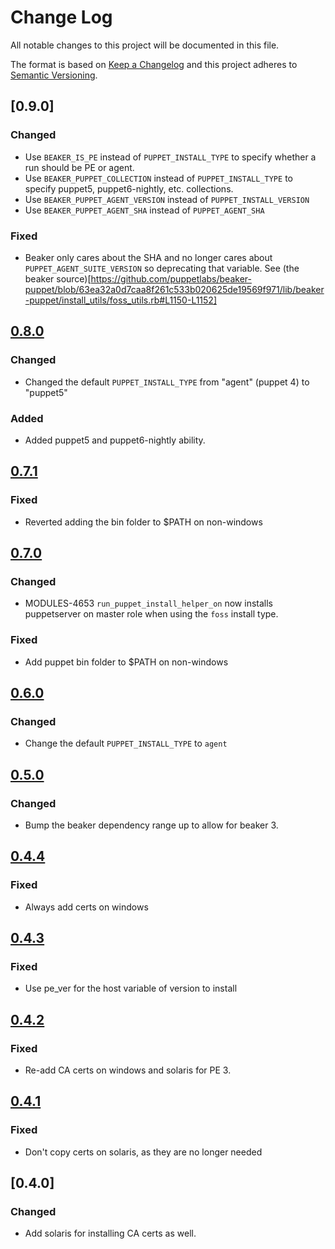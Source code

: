 # Change Log
All notable changes to this project will be documented in this file.

The format is based on [Keep a Changelog](http://keepachangelog.com/) 
and this project adheres to [Semantic Versioning](http://semver.org/).

## [0.9.0]
### Changed
- Use `BEAKER_IS_PE` instead of `PUPPET_INSTALL_TYPE` to specify whether a run should be PE or agent.
- Use `BEAKER_PUPPET_COLLECTION` instead of `PUPPET_INSTALL_TYPE` to specify puppet5, puppet6-nightly, etc. collections.
- Use `BEAKER_PUPPET_AGENT_VERSION` instead of `PUPPET_INSTALL_VERSION`
- Use `BEAKER_PUPPET_AGENT_SHA` instead of `PUPPET_AGENT_SHA`

### Fixed
- Beaker only cares about the SHA and no longer cares about `PUPPET_AGENT_SUITE_VERSION` so deprecating that variable. See (the beaker source)[https://github.com/puppetlabs/beaker-puppet/blob/63ea32a0d7caa8f261c533b020625de19569f971/lib/beaker-puppet/install_utils/foss_utils.rb#L1150-L1152]

## [0.8.0]
### Changed
- Changed the default `PUPPET_INSTALL_TYPE` from "agent" (puppet 4) to "puppet5"

### Added
- Added puppet5 and puppet6-nightly ability.

## [0.7.1]
### Fixed
- Reverted adding the bin folder to $PATH on non-windows

## [0.7.0]
### Changed
- MODULES-4653 `run_puppet_install_helper_on` now installs puppetserver on master role when using the `foss` install type.

### Fixed
- Add puppet bin folder to $PATH on non-windows

## [0.6.0]
### Changed
- Change the default `PUPPET_INSTALL_TYPE` to `agent`

## [0.5.0]
### Changed
- Bump the beaker dependency range up to allow for beaker 3.

## [0.4.4]
### Fixed
- Always add certs on windows

## [0.4.3]
### Fixed
- Use pe\_ver for the host variable of version to install

## [0.4.2]
### Fixed
- Re-add CA certs on windows and solaris for PE 3.

## [0.4.1]
### Fixed
- Don't copy certs on solaris, as they are no longer needed

## [0.4.0]
### Changed
- Add solaris for installing CA certs as well.

[0.8.0]: https://github.com/puppetlabs/beaker-puppet_install_helper/compare/0.7.1...0.8.0
[0.7.1]: https://github.com/puppetlabs/beaker-puppet_install_helper/compare/0.7.0...0.7.1
[0.7.0]: https://github.com/puppetlabs/beaker-puppet_install_helper/compare/0.6.0...0.7.0
[0.6.0]: https://github.com/puppetlabs/beaker-puppet_install_helper/compare/0.5.0...0.6.0
[0.5.0]: https://github.com/puppetlabs/beaker-puppet_install_helper/compare/0.4.4...0.5.0
[0.4.4]: https://github.com/puppetlabs/beaker-puppet_install_helper/compare/0.4.3...0.4.4
[0.4.3]: https://github.com/puppetlabs/beaker-puppet_install_helper/compare/0.4.2...0.4.3
[0.4.2]: https://github.com/puppetlabs/beaker-puppet_install_helper/compare/0.4.1...0.4.2
[0.4.1]: https://github.com/puppetlabs/beaker-puppet_install_helper/compare/0.4.0...0.4.1
[0.4.2]: https://github.com/puppetlabs/beaker-puppet_install_helper/compare/0.3.1...0.4.0
